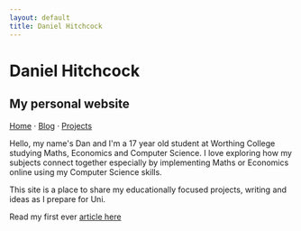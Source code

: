 ```yaml
---
layout: default
title: Daniel Hitchcock
---
```

# Daniel Hitchcock
## My personal website
[Home](/Personal-site)  ·  [Blog](/Personal-site/blog)  ·  [Projects](/Personal-site/projects/)


Hello, my name's Dan and I'm a 17 year old student at Worthing College studying Maths, Economics and Computer Science. I love exploring how my subjects connect together especially by implementing Maths or Economics online using my Computer Science skills.

This site is a place to share my educationally focused projects, writing and ideas as I prepare for Uni.

Read my first ever [article here](/Personal-site/blog)